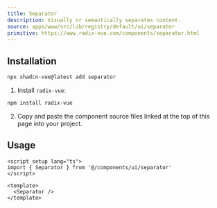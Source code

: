 ```yaml
---
title: Separator
description: Visually or semantically separates content.
source: apps/www/src/lib/registry/default/ui/separator 
primitive: https://www.radix-vue.com/components/separator.html
---
```


<ComponentPreview name="SeparatorDemo" /> 



## Installation

```bash
npx shadcn-vue@latest add separator
```

<ManualInstall>

1. Install `radix-vue`:

```bash
npm install radix-vue
```

2. Copy and paste the component source files linked at the top of this page into your project.
</ManualInstall>

## Usage

```vue
<script setup lang="ts">
import { Separator } from '@/components/ui/separator'
</script>

<template>
  <Separator />
</template>
```